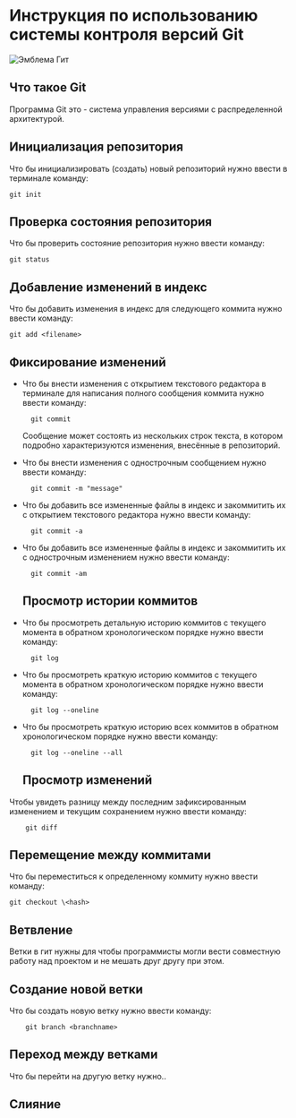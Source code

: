 # **Инструкция по  использованию системы контроля версий Git**

![Эмблема Гит](git.png)

## Что такое Git

Программа Git это - система управления версиями с распределенной архитектурой.

##  Инициализация репозитория

Что бы инициализировать (создать) новый репозиторий нужно ввести в терминале команду:

    git init

##  Проверка состояния репозитория

Что бы проверить состояние репозитория нужно ввести команду:

    git status

## Добавление изменений в индекс

Что бы добавить изменения в индекс для следующего коммита нужно ввести команду:

    git add <filename>

## Фиксирование изменений

* Что бы внести изменения с открытием текстового редактора в терминале для написания полного сообщения коммита нужно ввести команду:
    
    
        git commit 

    Сообщение может состоять из нескольких строк текста, в котором подробно характеризуются изменения, внесённые в репозиторий.

* Что бы внести изменения с однострочным сообщением нужно ввести команду:

        git commit -m "message"


* Что бы добавить все измененные файлы в индекс и закоммитить их с открытием текстового редактора нужно ввести команду:

        git commit -a

* Что бы добавить все измененные файлы в индекс и закоммитить их с однострочным изменением нужно ввести команду:

        git commit -am


    ## Просмотр истории коммитов

* Что бы просмотреть детальную историю коммитов c текущего момента в обратном хронологическом  порядке нужно ввести команду:

        git log

* Что бы просмотреть краткую историю коммитов с текущего момента в обратном хронологическом  порядке нужно ввести команду:

        git log --oneline

* Что бы просмотреть краткую историю всех коммитов в обратном хронологическом  порядке нужно ввести команду:

        git log --oneline --all


   ## Просмотр  изменений   

Чтобы увидеть разницу между последним зафиксированным изменением и текущим сохранением нужно ввести команду:

        git diff

## Перемещение между коммитами

Что бы переместиться к определенному коммиту нужно ввести команду:   

    git checkout \<hash>

## Ветвление

Ветки в гит нужны для чтобы программисты могли вести совместную работу над проектом и не мешать друг другу при этом.

## Создание новой ветки

Что бы создать новую ветку нужно ввести команду:

        git branch <branchname>

## Переход между ветками

Что бы перейти на другую ветку нужно..

## Слияние